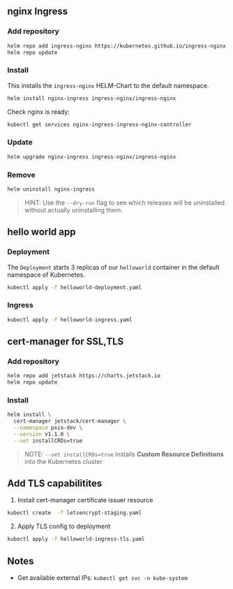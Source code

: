 
## nginx Ingress

### Add repository

```bash
helm repo add ingress-nginx https://kubernetes.github.io/ingress-nginx
helm repo update
```

### Install

This installs the `ingress-nginx` HELM-Chart to the default namespace.

```bash
helm install nginx-ingress ingress-nginx/ingress-nginx
```

Check nginx is ready:

```bash
kubectl get services nginx-ingress-ingress-nginx-controller 
```

### Update

```bash
helm upgrade nginx-ingress ingress-nginx/ingress-nginx
```

### Remove

```bash
helm uninstall nginx-ingress
```

> HINT: Use the `--dry-run` flag to see which releases will be uninstalled without actually uninstalling them.

## hello world app

### Deployment

The `Deployment` starts 3 replicas of our `helloworld` container in the default namespace of Kubernetes.

```bash
kubectl apply -f helloworld-deployment.yaml
```

### Ingress

```bash
kubectl apply -f helloworld-ingress.yaml
```

## cert-manager for SSL,TLS

### Add repository

```bash
helm repo add jetstack https://charts.jetstack.io
helm repo update
```

### Install

```bash
helm install \
  cert-manager jetstack/cert-manager \
  --namespace pxio-dev \
  --version v1.1.0 \
  --set installCRDs=true
```

> NOTE: `--set installCRDs=true` installs **Custom Resource Definitions** into the Kubernetes cluster

## Add TLS capabilitites

1. Install cert-manager certificate issuer resource

```bash
kubectl create  -f letsencrypt-staging.yaml
```

2. Apply TLS config to deployment

```bash
kubectl apply -f helloworld-ingress-tls.yaml
```
## Notes

- Get available external IPs: `kubectl get svc -n kube-system`